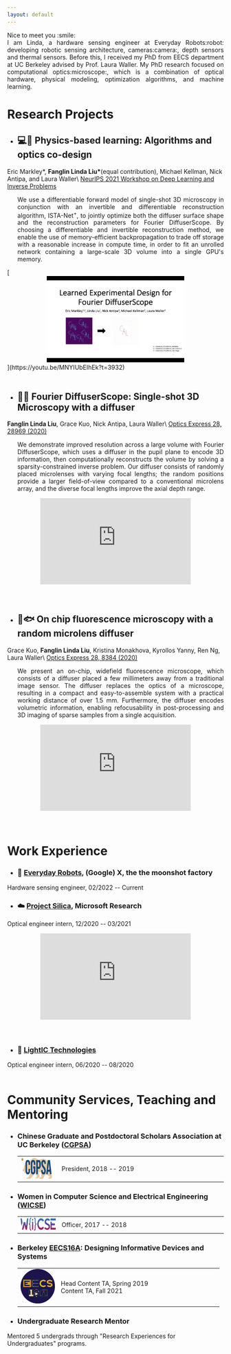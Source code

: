 ```yaml
---
layout: default
---
```

<p align="justify">
Nice to meet you :smile: <BR>
I am Linda, a hardware sensing engineer at Everyday Robots:robot: developing robotic sensing architecture, cameras:camera:, depth sensors and thermal sensors. Before this,  I received my PhD from EECS department at UC Berkeley advised by Prof. Laura Waller. My PhD research focused on computational optics:microscope:, which is a combination of optical hardware, physical modeling, optimization algorithms, and machine learning.
</p>

# Research Projects

* ## :computer::microscope: Physics-based learning: Algorithms and optics co-design
Eric Markley*, __Fanglin Linda Liu*__(equal contribution), Michael Kellman, Nick Antipa, and Laura Waller\\
[NeurIPS 2021 Workshop on Deep Learning and Inverse Problems](https://openreview.net/forum?id=JJwoJOW4PVZ)
<ul><p align="justify">
We use a differentiable forward model of single-shot 3D microscopy in conjunction with an invertible and differentiable reconstruction algorithm, ISTA-Net<sup>+</sup>, to jointly optimize both the diffuser surface shape and the reconstruction parameters for Fourier DiffuserScope.  By choosing a differentiable and invertible reconstruction method, we enable the use of memory-efficient backpropagation to trade off storage with a reasonable increase in compute time, in order to fit an unrolled network containing a large-scale 3D volume into a single GPU's memory. 
</p></ul>
[<center><img src="/assets/img/ICCP2021.png" height="200"></center>](https://youtu.be/MNYIUbEIhEk?t=3932)
<br/><br/>

* ## :microscope::bug: Fourier DiffuserScope: Single-shot 3D Microscopy with a diffuser
__Fanglin Linda Liu__, Grace Kuo, Nick Antipa, Laura Waller\\
[Optics Express 28, 28969 (2020)](https://www.osapublishing.org/oe/fulltext.cfm?uri=oe-28-20-28969&id=439689)
<ul><p align="justify">
We demonstrate improved resolution across a large volume with Fourier DiffuserScope, which uses a diffuser in the pupil plane to encode 3D information, then computationally reconstructs the volume by solving a sparsity-constrained inverse problem. Our diffuser consists of randomly placed microlenses with varying focal lengths; the random positions provide a larger field-of-view compared to a conventional microlens array, and the diverse focal lengths improve the axial depth range.
</p></ul>

<center><iframe width="350" height="200" src="https://www.youtube.com/embed/Y8SLZr-cwiY?start=0" title="YouTube video player" frameborder="0" allow="accelerometer; autoplay; clipboard-write; encrypted-media; gyroscope; picture-in-picture" allowfullscreen></iframe></center>
<br/><br/>

* ## :microscope::fish: On chip fluorescence microscopy with a random microlens diffuser
Grace Kuo, __Fanglin Linda Liu__, Kristina Monakhova, Kyrollos Yanny, Ren Ng, Laura Waller\\
[Optics Express 28, 8384 (2020)](https://www.osapublishing.org/oe/fulltext.cfm?uri=oe-28-6-8384&id=428841)
<ul><p align="justify">
We present an on-chip, widefield fluorescence microscope, which consists of a diffuser placed a few millimeters away from a traditional image sensor. The diffuser replaces the optics of a microscope, resulting in a compact and easy-to-assemble system with a practical working distance of over 1.5 mm. Furthermore, the diffuser encodes volumetric information, enabling refocusability in post-processing and 3D imaging of sparse samples from a single acquisition.
</p></ul>

<center><iframe width="350" height="200" src="https://www.youtube.com/embed/AXQ7DiBAu2I?start=0" title="YouTube video player" frameborder="0" allow="accelerometer; autoplay; clipboard-write; encrypted-media; gyroscope; picture-in-picture" allowfullscreen></iframe></center>
<br/><br/>


# Work Experience

* ### :robot:  [Everyday Robots](https://everydayrobots.com/), (Google) X, the the moonshot factory
Hardware sensing engineer, 02/2022 -- Current


* ### :cloud: [Project Silica](https://www.microsoft.com/en-us/research/project/project-silica/), Microsoft Research
Optical engineer intern, 12/2020 -- 03/2021
<center><iframe width="350" height="200" src="https://www.youtube.com/embed/6CzHsibqpIs?start=2" title="YouTube video player" frameborder="0" allow="accelerometer; autoplay; clipboard-write; encrypted-media; gyroscope; picture-in-picture" allowfullscreen></iframe></center>
<br/><br/>

* ### :car: [LightIC Technologies](https://lightictech.com/)
Optical engineer intern, 06/2020 -- 08/2020
<br/><br/>


# Community Services, Teaching and Mentoring
* ### Chinese Graduate and Postdoctoral Scholars Association at UC Berkeley ([CGPSA](https://cgpsa.berkeley.edu)) 
<ul><table>
  <tr>
    <td style="width:20%;border:none;"> <img src="/assets/img/cgpsa.jpeg" height="50"> </td>
    <td style="border:none;">President, 2018 -- 2019</td>
   </tr> 
</table></ul>

* ### Women in Computer Science and Electrical Engineering ([WICSE](https://inst.eecs.berkeley.edu/~wicse/)) 
<ul><table>
  <tr>
    <td style="width:20%;border:none;"> <img src="/assets/img/wicse.png" height="30"> </td>
    <td style="border:none;">Officer, 2017 -- 2018</td>
   </tr> 
</table></ul>

* ### Berkeley [EECS16A](https://eecs16a.org): Designing Informative Devices and Systems 
<ul><table>
  <tr>
    <td style="width:20%;border:none;"><img src="/assets/img/eecs16a.png" height="80"></td>
    <td style="border:none;">Head Content TA, Spring 2019 <BR> Content TA, Fall 2021</td>
   </tr> 
</table></ul>


* ### Undergraduate Research Mentor
Mentored 5 undergrads through "Research Experiences for Undergraduates" programs.

